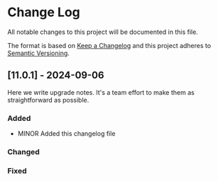 # Change Log
All notable changes to this project will be documented in this file.

The format is based on [Keep a Changelog](http://keepachangelog.com/)
and this project adheres to [Semantic Versioning](http://semver.org/).

## [11.0.1] - 2024-09-06

Here we write upgrade notes. It's a team effort to make them as straightforward as possible.

### Added
- MINOR Added this changelog file

### Changed

### Fixed
